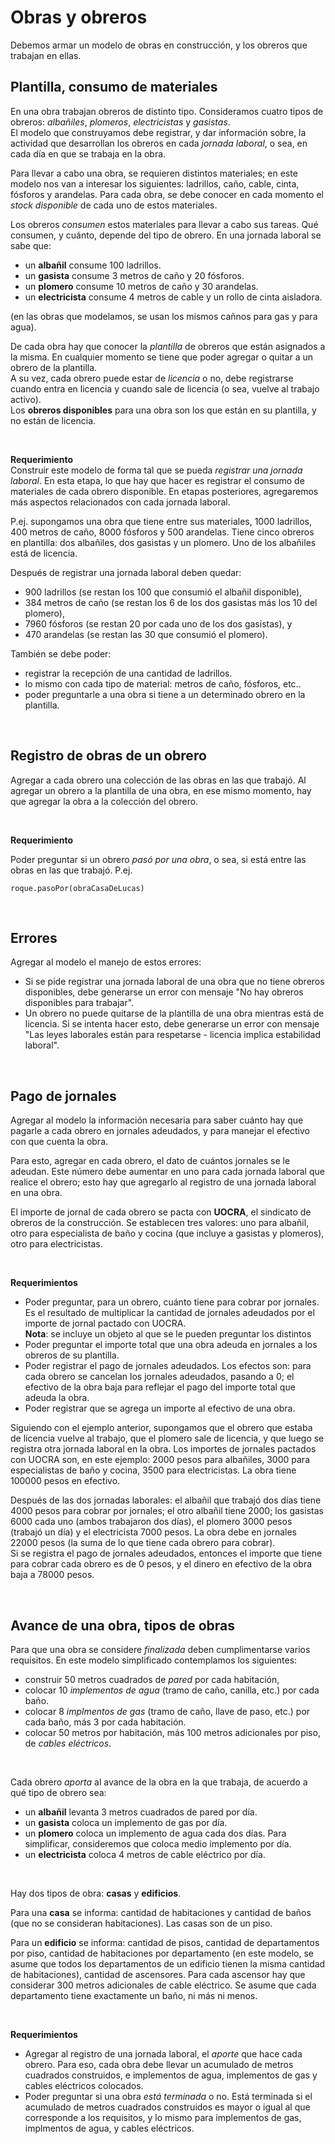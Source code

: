 # Obras y obreros
Debemos armar un modelo de obras en construcción, y los obreros que trabajan en ellas.


## Plantilla, consumo de materiales
En una obra trabajan obreros de distinto tipo. Consideramos cuatro tipos de obreros: _albañiles_, _plomeros_, _electricistas_ y _gasistas_.  
El modelo que construyamos debe registrar, y dar información sobre, la actividad que desarrollan los obreros en cada _jornada laboral_, o sea, en cada día en que se trabaja en la obra. 

Para llevar a cabo una obra, se requieren distintos materiales; en este modelo nos van a interesar los siguientes: ladrillos, caño, cable, cinta, fósforos y arandelas.
Para cada obra, se debe conocer en cada momento el _stock disponible_ de cada uno de estos materiales. 

Los obreros _consumen_ estos materiales para llevar a cabo sus tareas. Qué consumen, y cuánto, depende del tipo de obrero. En una jornada laboral se sabe que:
* un **albañil** consume 100 ladrillos.
* un **gasista** consume 3 metros de caño y 20 fósforos.
* un **plomero** consume 10 metros de caño y 30 arandelas.
* un **electricista** consume 4 metros de cable y un rollo de cinta aisladora.

(en las obras que modelamos, se usan los mismos cañnos para gas y para agua).

De cada obra hay que conocer la _plantilla_ de obreros que están asignados a la misma.
En cualquier momento se tiene que poder agregar o quitar a un obrero de la plantilla.   
A su vez, cada obrero puede estar de _licencia_ o no, debe registrarse cuando entra en licencia y cuando sale de licencia (o sea, vuelve al trabajo activo).  
Los **obreros disponibles** para una obra son los que están en su plantilla, y no están de licencia. 

<!---
Se deben considerar cuatro tipos de obreros: _albañiles_, _plomeros_, _electricistas_ y _gasistas_. En cada _jornada de trabajo_:
* un **albañil** _consume_ 100 ladrillos; su _aporte_ es levantar 3 metros cuadrados de pared.
* un **gasista** _consume_ 3 metros de caño y 20 fósforos, su _aporte_ es colocar 3 metros de caño de gas (es el caño que consumió).
* un **plomero** _consume_ 10 metros de caño y 30 arandelas, su _aporte_ es colocar 9 metros de caño de agua (son 9 de los 10 metros que consume; el resto es desperdicio).
* un **electricista** _consume_ 4 metros de cable y un rollo de cinta aisladora, su _aporte_ es colocar los 4 metros de cable.
--->
 
<br> 

**Requerimiento**  
Construir este modelo de forma tal que se pueda _registrar una jornada laboral_. 
En esta etapa, lo que hay que hacer es registrar el consumo de materiales de cada obrero disponible. En etapas posteriores, agregaremos más aspectos relacionados con cada jornada laboral.

P.ej. supongamos una obra que tiene entre sus materiales, 1000 ladrillos, 400 metros de caño, 8000 fósforos y 500 arandelas. Tiene cinco obreros en plantilla: dos albañiles, dos gasistas y un plomero. Uno de los albañiles está de licencia.

Después de registrar una jornada laboral deben quedar: 
* 900 ladrillos (se restan los 100 que consumió el albañil disponible), 
* 384 metros de caño (se restan los 6 de los dos gasistas más los 10 del plomero),
* 7960 fósforos (se restan 20 por cada uno de los dos gasistas), y
* 470 arandelas (se restan las 30 que consumió el plomero).

También se debe poder:
* registrar la recepción de una cantidad de ladrillos.
* lo mismo con cada tipo de material: metros de caño, fósforos, etc..
* poder preguntarle a una obra si tiene a un determinado obrero en la plantilla. 


<br>

## Registro de obras de un obrero 
Agregar a cada obrero una colección de las obras en las que trabajó. Al agregar un obrero a la plantilla de una obra, en ese mismo momento, hay que agregar la obra a la colección del obrero. 

<br> 

**Requerimiento**  

Poder preguntar si un obrero _pasó por una obra_, o sea, si está entre las obras en las que trabajó. P.ej. 
```
roque.pasoPor(obraCasaDeLucas)
```

<br>

## Errores
Agregar al modelo el manejo de estos errores:
* Si se pide registrar una jornada laboral de una obra que no tiene obreros disponibles, debe generarse un error con mensaje "No hay obreros disponibles para trabajar".
* Un obrero no puede quitarse de la plantilla de una obra mientras está de licencia. Si se intenta hacer esto, debe generarse un error con mensaje "Las leyes laborales están para respetarse - licencia implica estabilidad laboral". 

<br>

## Pago de jornales
Agregar al modelo la información necesaria para saber cuánto hay que pagarle a cada obrero en jornales adeudados, y para manejar el efectivo con que cuenta la obra.

Para esto, agregar en cada obrero, el dato de cuántos jornales se le adeudan. Este número debe aumentar en uno para cada jornada laboral que realice el obrero; esto hay que agregarlo al registro de una jornada laboral en una obra.

El importe de jornal de cada obrero se pacta con **UOCRA**, el sindicato de obreros de la construcción. Se establecen tres valores: uno para albañil, otro para especialista de baño y cocina (que incluye a gasistas y plomeros), otro para electricistas.
 
<br> 

**Requerimientos**  
* Poder preguntar, para un obrero, cuánto tiene para cobrar por jornales. Es el resultado de multiplicar la cantidad de jornales adeudados por el importe de jornal pactado con UOCRA.  
**Nota**: se incluye un objeto al que se le pueden preguntar los distintos 
* Poder preguntar el importe total que una obra adeuda en jornales a los obreros de su plantilla.
* Poder registrar el pago de jornales adeudados. Los efectos son: para cada obrero se cancelan los jornales adeudados, pasando a 0; el efectivo de la obra baja para reflejar el pago del importe total que adeuda la obra.
* Poder registrar que se agrega un importe al efectivo de una obra.  

Siguiendo con el ejemplo anterior, supongamos que el obrero que estaba de licencia vuelve al trabajo, que el plomero sale de licencia, y que luego se registra otra jornada laboral en la obra. Los importes de jornales pactados con UOCRA son, en este ejemplo: 2000 pesos para albañiles, 3000 para especialistas de baño y cocina, 3500 para electricistas. La obra tiene 100000 pesos en efectivo.

Después de las dos jornadas laborales: el albañil que trabajó dos días tiene 4000 pesos para cobrar por jornales; el otro albañil tiene 2000; los gasistas 6000 cada uno (ambos trabajaron dos días), el plomero 3000 pesos (trabajó un día) y el electricista 7000 pesos. La obra debe en jornales 22000 pesos (la suma de lo que tiene cada obrero para cobrar).  
Si se registra el pago de jornales adeudados, entonces el importe que tiene para cobrar cada obrero es de 0 pesos, y el dinero en efectivo de la obra baja a 78000 pesos.     
  

<br> 

## Avance de una obra, tipos de obras
Para que una obra se considere _finalizada_ deben cumplimentarse varios requisitos.
En este modelo simplificado contemplamos los siguientes:  
* construir 50 metros cuadrados de _pared_ por cada habitación, 
* colocar 10 _implementos de agua_ (tramo de caño, canilla, etc.) por cada baño.
* colocar 8 _implmentos de gas_ (tramo de caño, llave de paso, etc.) por cada baño, más 3 por cada habitación.
* colocar 50 metros por habitación, más 100 metros adicionales por piso, de _cables eléctricos_.

<br> 

Cada obrero _aporta_ al avance de la obra en la que trabaja, de acuerdo a qué tipo de obrero sea:
* un **albañil** levanta 3 metros cuadrados de pared por día.
* un **gasista** coloca un implemento de gas por día.
* un **plomero** coloca un implemento de agua cada dos días. Para simplificar, consideremos que coloca medio implemento por día.
* un **electricista** coloca 4 metros de cable eléctrico por día.


<br>

Hay dos tipos de obra: **casas** y **edificios**. 

Para una **casa** se informa: cantidad de habitaciones y cantidad de baños (que no se consideran habitaciones). Las casas son de un piso.

Para un **edificio** se informa: cantidad de pisos, cantidad de departamentos por piso, cantidad de habitaciones por departamento (en este modelo, se asume que todos los departamentos de un edificio tienen la misma cantidad de habitaciones), cantidad de ascensores. Para cada ascensor hay que considerar 300 metros adicionales de cable eléctrico. Se asume que cada departamento tiene exactamente un baño, ni más ni menos.

<br> 

**Requerimientos**    
* Agregar al registro de una jornada laboral, el _aporte_ que hace cada obrero. Para eso, cada obra debe llevar un acumulado de metros cuadrados construidos, e implementos de agua, implementos de gas y cables eléctricos colocados.
* Poder preguntar si una obra _está terminada_ o no. Está terminada si el acumulado de metros cuadrados construidos es mayor o igual al que corresponde a los requisitos, y lo mismo para implementos de gas, implmentos de agua, y cables eléctricos.

